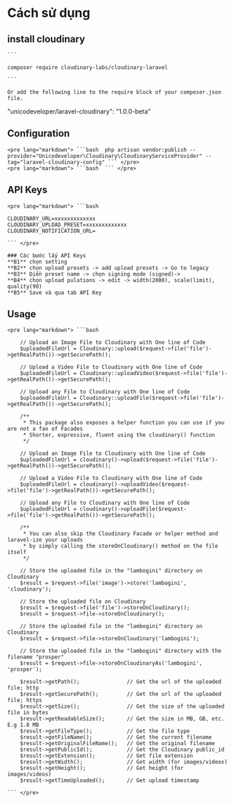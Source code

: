 # Cách sử dụng
## install cloudinary
    ```
    
    composer require cloudinary-labs/cloudinary-laravel 
    
    ```
   
    Or add the following line to the require block of your composer.json file.
    
   "unicodeveloper/laravel-cloudinary": "1.0.0-beta"

    

## Configuration
    <pre lang="markdown"> ```bash  php artisan vendor:publish --provider="Unicodeveloper\Cloudinary\CloudinaryServiceProvider" --tag="laravel-cloudinary-config" ``` </pre>
    <pre lang="markdown"> ```bash  ``` </pre>
## API Keys
    <pre lang="markdown"> ```bash 
    
    CLOUDINARY_URL=xxxxxxxxxxxxx
    CLOUDINARY_UPLOAD_PRESET=xxxxxxxxxxxxx
    CLOUDINARY_NOTIFICATION_URL= 
    
    ``` </pre>

    ### Các bước lấy API Keys
    **B1** chọn setting
    **B2** chọn upload presets -> add upload presets -> Go to legacy
    **B3** Diền preset name -> chọn signing mode (signed)->
    **B4** chọn upload pulations -> edit -> width(2000), scale(limit), quality(90)
    **B5** Save và qua tab API Key 

## Usage
    <pre lang="markdown"> ```bash 
    
        // Upload an Image File to Cloudinary with One line of Code
        $uploadedFileUrl = Cloudinary::upload($request->file('file')->getRealPath())->getSecurePath();
        
        // Upload a Video File to Cloudinary with One line of Code
        $uploadedFileUrl = Cloudinary::uploadVideo($request->file('file')->getRealPath())->getSecurePath();
        
        // Upload any File to Cloudinary with One line of Code
        $uploadedFileUrl = Cloudinary::uploadFile($request->file('file')->getRealPath())->getSecurePath();
        
        /**
         * This package also exposes a helper function you can use if you are not a fan of Facades
         * Shorter, expressive, fluent using the cloudinary() function
         */
        
        // Upload an Image File to Cloudinary with One line of Code
        $uploadedFileUrl = cloudinary()->upload($request->file('file')->getRealPath())->getSecurePath();
        
        // Upload a Video File to Cloudinary with One line of Code
        $uploadedFileUrl = cloudinary()->uploadVideo($request->file('file')->getRealPath())->getSecurePath();
        
        // Upload any File to Cloudinary with One line of Code
        $uploadedFileUrl = cloudinary()->uploadFile($request->file('file')->getRealPath())->getSecurePath();
        
        /**
         * You can also skip the Cloudinary Facade or helper method and laravel-ize your uploads
         * by simply calling the storeOnCloudinary() method on the file itself
         */
        
        // Store the uploaded file in the "lambogini" directory on Cloudinary
        $result = $request->file('image')->store('lambogini', 'cloudinary');
        
        // Store the uploaded file on Cloudinary
        $result = $request->file('file')->storeOnCloudinary();
        $result = $request->file->storeOnCloudinary();
        
        // Store the uploaded file in the "lambogini" directory on Cloudinary
        $result = $request->file->storeOnCloudinary('lambogini');
        
        // Store the uploaded file in the "lambogini" directory with the filename "prosper"
        $result = $request->file->storeOnCloudinaryAs('lambogini', 'prosper');
        
        $result->getPath();               // Get the url of the uploaded file; http  
        $result->getSecurePath();         // Get the url of the uploaded file; https  
        $result->getSize();               // Get the size of the uploaded file in bytes  
        $result->getReadableSize();       // Get the size in MB, GB, etc. E.g 1.8 MB  
        $result->getFileType();           // Get the file type  
        $result->getFileName();           // Get the current filename  
        $result->getOriginalFileName();   // Get the original filename  
        $result->getPublicId();           // Get the Cloudinary public_id  
        $result->getExtension();          // Get file extension  
        $result->getWidth();              // Get width (for images/videos)  
        $result->getHeight();             // Get height (for images/videos)  
        $result->getTimeUploaded();       // Get upload timestamp  

    ``` </pre>

